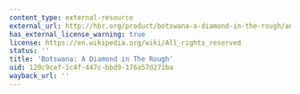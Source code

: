 ```yaml
---
content_type: external-resource
external_url: http://hbr.org/product/botswana-a-diamond-in-the-rough/an/703027-PDF-ENG?Ntt=Botswana%253A%2520A%2520Diamond%2520in%2520The%2520Rough
has_external_license_warning: true
license: https://en.wikipedia.org/wiki/All_rights_reserved
status: ''
title: 'Botswana: A Diamond in The Rough'
uid: 120c9cef-1c4f-447c-bbd9-176a57d271ba
wayback_url: ''
---
```


